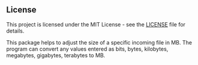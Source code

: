 ## License
This project is licensed under the MIT License - see the [LICENSE](LICENSE) file for details.

This package helps to adjust the size of a specific incoming file in MB. The program can convert any values ​​entered as bits, bytes, kilobytes, megabytes, gigabytes, terabytes to MB.